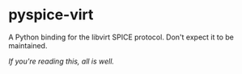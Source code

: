 # pyspice-virt
A Python binding for the libvirt SPICE protocol. Don't expect it to be maintained.

*If you're reading this, all is well.* 